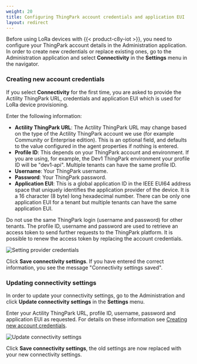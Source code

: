 ```yaml
---
weight: 20
title: Configuring ThingPark account credentials and application EUI
layout: redirect
---
```



Before using LoRa devices with {{< product-c8y-iot >}}, you need to configure your ThingPark account details in the Administration application. In order to create new credentials or replace existing ones, go to the Administration application and select **Connectivity** in the **Settings** menu in the navigator.

### <a name="create-new-credentials">Creating new account credentials</a>

If you select **Connectivity** for the first time, you are asked to provide the Actility ThingPark URL, credentials and application EUI which is used for LoRa device provisioning.

Enter the following information:

- **Actility ThingPark URL**: The Actility ThingPark URL may change based on the type of the Actility ThingPark account we use (for example Community or Enterprise edition). This is an optional field, and defaults to the value configured in the agent properties if nothing is entered.
- **Profile ID**: This depends on your ThingPark account and environment. If you are using, for example, the Dev1 ThingPark environment your profile ID will be "dev1-api". Multiple tenants can have the same profile ID.
- **Username**: Your ThingPark username.
- **Password**: Your ThingPark password.
- **Application EUI**: This is a global application ID in the IEEE EUI64 address space that uniquely identifies the application provider of the device. It is a 16 character (8 byte) long hexadecimal number. There can be only one application EUI for a tenant but multiple tenants can have the same application EUI.

Do not use the same ThingPark login (username and password) for other tenants.
The profile ID, username and password are used to retrieve an access token to send further requests to the ThingPark platform. It is possible to renew the access token by replacing the account credentials.

![Setting provider credentials](/images/device-protocols/lora-actility/lora-admin-settings.png)

Click **Save connectivity settings**. If you have entered the correct information, you see the message "Connectivity settings saved".

<a name="replace-credentials"></a>
### Updating connectivity settings

In order to update your connectivity settings, go to the Administration and click **Update connectivity settings** in the **Settings** menu.

Enter your Actility ThingPark URL, profile ID, username, password and application EUI as requested. For details on these information see [Creating new account credentials](#create-new-credentials).

![Update connectivity settings](/images/device-protocols/lora-actility/lora-admin-settings-update.png)

Click **Save connectivity settings**, the old settings are now replaced with your new connectivity settings.
